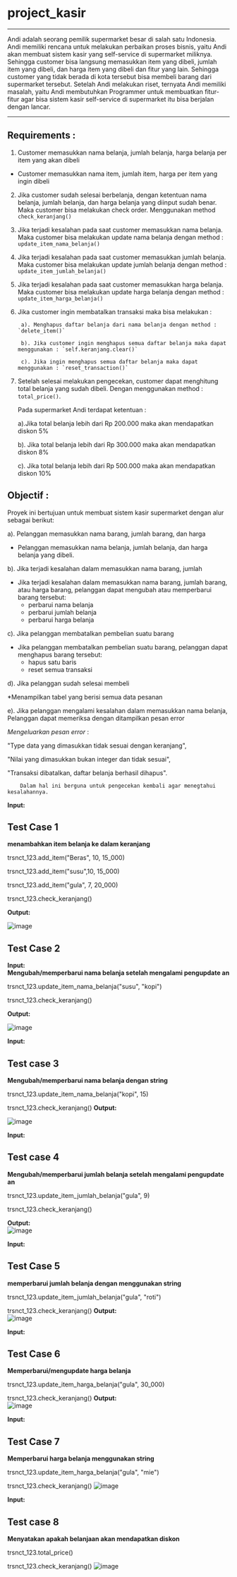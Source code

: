 # project_kasir
---
Andi adalah seorang pemilik supermarket besar di salah satu Indonesia. Andi memiliki rencana untuk melakukan perbaikan proses bisnis, yaitu Andi akan membuat sistem kasir yang self-service di supermarket miliknya. Sehingga customer bisa langsung memasukkan item yang dibeli, jumlah item yang dibeli, dan harga item yang dibeli dan fitur yang lain.
Sehingga customer yang tidak berada di kota tersebut bisa membeli barang dari supermarket tersebut. Setelah Andi melakukan riset, ternyata Andi memiliki masalah, yaitu Andi membutuhkan Programmer untuk membuatkan fitur-fitur agar bisa sistem kasir self-service di supermarket itu bisa berjalan dengan lancar.

---

## Requirements :
1. Customer memasukkan nama belanja, jumlah belanja, harga belanja per item yang akan dibeli
* Customer memasukkan nama item, jumlah item, harga per item yang 
   ingin dibeli
2. Jika customer sudah selesai berbelanja, dengan ketentuan nama belanja, jumlah belanja, dan harga belanja yang diinput sudah benar.
  Maka customer bisa melakukan check order.
  Menggunakan method `check_keranjang()`
  
3. Jika terjadi kesalahan pada saat customer memasukkan nama belanja.
   Maka customer bisa melakukan update nama belanja dengan method : `update_item_nama_belanja()`

4. Jika terjadi kesalahan pada saat customer memasukkan jumlah belanja.
   Maka customer bisa melakukan update jumlah belanja dengan method : `update_item_jumlah_belanja()`

5. Jika terjadi kesalahan pada saat customer memasukkan harga belanja.
   Maka customer bisa melakukan update harga belanja dengan method : `update_item_harga_belanja()`

6.  Jika customer ingin membatalkan transaksi maka bisa melakukan :
   
         a). Menghapus daftar belanja dari nama belanja dengan method : `delete_item()`
    
         b). Jika customer ingin menghapus semua daftar belanja maka dapat menggunakan : `self.keranjang.clear()`

         c). Jika ingin menghapus semua daftar belanja maka dapat menggunakan : `reset_transaction()`

5. Setelah selesai melakukan pengecekan, customer dapat menghitung total belanja yang sudah dibeli.
    Dengan menggunakan method : `total_price()`.
   
   Pada supermarket Andi terdapat ketentuan :
   
      a).Jika total belanja lebih dari Rp 200.000 maka akan mendapatkan diskon 5%
   
      b). Jika total belanja lebih dari Rp 300.000 maka akan mendapatkan diskon 8%
   
      c). Jika total belanja lebih dari Rp 500.000 maka akan mendapatkan diskon 10%

## Objectif :
Proyek ini bertujuan untuk membuat sistem kasir supermarket dengan alur sebagai berikut:

   a). Pelanggan memasukkan nama barang, jumlah barang, dan harga 
   
   * Pelanggan memasukkan nama belanja, jumlah belanja, dan harga belanja yang dibeli.

   b). Jika terjadi kesalahan dalam memasukkan nama barang, jumlah

   * Jika terjadi kesalahan dalam memasukkan nama barang, jumlah 
       barang, atau harga barang, pelanggan dapat mengubah atau 
       memperbarui barang tersebut:
        * perbarui nama belanja
        * perbarui jumlah belanja
        * perbarui harga belanja
          
   c). Jika pelanggan membatalkan pembelian suatu barang
   * Jika pelanggan membatalkan pembelian suatu barang, pelanggan dapat menghapus barang tersebut:
        * hapus satu baris 
        * reset semua transaksi
          
   d). Jika pelanggan sudah selesai membeli
   
   *Menampilkan tabel yang berisi semua data pesanan

   e). Jika pelanggan mengalami kesalahan dalam memasukkan nama belanja, Pelanggan dapat memeriksa dengan ditampilkan pesan error
   
   *Mengeluarkan pesan error* :
   
   "Type data yang dimasukkan tidak sesuai dengan keranjang", 
    
   "Nilai yang dimasukkan bukan integer dan tidak sesuai", 
    
   "Transaksi dibatalkan, daftar belanja berhasil dihapus". 
      
        Dalam hal ini berguna untuk pengecekan kembali agar menegtahui kesalahannya.


**Input:**<br />
 ## Test Case 1
**menambahkan item belanja ke dalam keranjang**

trsnct_123.add_item("Beras", 10, 15_000)

trsnct_123.add_item("susu",10, 15_000)

trsnct_123.add_item("gula", 7, 20_000)

trsnct_123.check_keranjang()

**Output:**<br />

![image](https://github.com/Indriyani1507/project_kasir/blob/main/testing%201.jpeg)

 ## Test Case 2

**Input:**<br />
**Mengubah/memperbarui nama belanja setelah mengalami pengupdate an** 

trsnct_123.update_item_nama_belanja("susu", "kopi")

trsnct_123.check_keranjang()

**Output:**<br />

![image](https://github.com/Indriyani1507/project_kasir/blob/main/testing%202.jpeg)

**Input:**<br />
##  Test case 3
**Mengubah/memperbarui nama belanja dengan string**

trsnct_123.update_item_nama_belanja("kopi", 15)

trsnct_123.check_keranjang()
**Output:**<br />

![image](https://github.com/Indriyani1507/project_kasir/blob/main/testing%203.jpeg)

**Input:**<br />
## Test case 4
**Mengubah/memperbarui jumlah belanja setelah mengalami pengupdate an**

trsnct_123.update_item_jumlah_belanja("gula", 9)

trsnct_123.check_keranjang()

**Output:**<br />
![image](https://github.com/Indriyani1507/project_kasir/blob/main/testing%204.jpeg)

**Input:**<br />

## Test Case 5
**memperbarui jumlah belanja dengan menggunakan string**

trsnct_123.update_item_jumlah_belanja("gula", "roti")

trsnct_123.check_keranjang()
**Output:**<br />
![image](https://github.com/Indriyani1507/project_kasir/blob/main/testing%205.jpeg)


**Input:**<br />
## Test Case 6
**Memperbarui/mengupdate harga belanja**

trsnct_123.update_item_harga_belanja("gula", 30_000)

trsnct_123.check_keranjang()
**Output:**<br />
![image](https://github.com/Indriyani1507/project_kasir/blob/main/testing%206.jpeg)

**Input:**<br />
## Test Case 7
**Memperbarui harga belanja menggunakan string**

trsnct_123.update_item_harga_belanja("gula", "mie")

trsnct_123.check_keranjang()
![image](https://github.com/Indriyani1507/project_kasir/blob/main/testing%207.jpeg)

**Input:**<br />
## Test case  8
**Menyatakan apakah belanjaan akan mendapatkan diskon**

trsnct_123.total_price()

trsnct_123.check_keranjang()
![image](https://github.com/Indriyani1507/project_kasir/blob/main/testing%208.jpeg)
